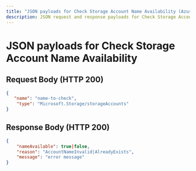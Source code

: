 ```yaml
---
title: "JSON payloads for Check Storage Account Name Availability (Azure Storage)"
description: JSON request and response payloads for Check Storage Account Name Availability.
---
```

# JSON payloads for Check Storage Account Name Availability

## Request Body (HTTP 200)

```json
{ 
   "name": "name-to-check", 
    "type": "Microsoft.Storage/storageAccounts" 
} 
```

## Response Body (HTTP 200)

```json
{
    "nameAvailable": true|false,
    "reason": "AccountNameInvalid|AlreadyExists",
    "message": "error message"
}
```
